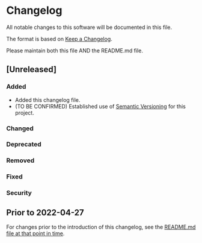 # Changelog
All notable changes to this software will be documented in this file.

The format is based on [Keep a Changelog](https://keepachangelog.com/en/1.0.0/).

Please maintain both this file AND the README.md file.

## [Unreleased]

### Added
* Added this changelog file.
* (TO BE CONFIRMED) Established use of [Semantic Versioning](https://semver.org/spec/v2.0.0.html) for this project.

### Changed
### Deprecated
### Removed
### Fixed
### Security


## Prior to 2022-04-27

For changes prior to the introduction of this changelog, see the [README.md file at that point in time](https://github.com/Living-with-machines/alto2txt/blob/54dc404ab60943c38d2e4c27a4e080cc24d4e8da/README.md).
